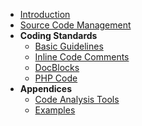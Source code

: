 - [Introduction](coding-standards/introduction.md)
- [Source Code Management](coding-standards/chapters/source-code-management.md)
- **Coding Standards**
    - [Basic Guidelines](coding-standards/chapters/basic-guidelines.md)
    - [Inline Code Comments](coding-standards/chapters/inline-comments.md)
    - [DocBlocks](coding-standards/chapters/docblocks.md)
    - [PHP Code](coding-standards/chapters/php.md)
- **Appendices**
    - [Code Analysis Tools](appendices/analysis.md)
    - [Examples](appendices/examples.md)	